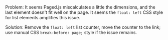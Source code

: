 Problem: It seems Paged.js miscalculates a little the dimensions, and the last
element doesn't fit well on the page. It seems the `float: left` CSS style for
list elements amplifies this issue.

Solution: Remove the `float: left` list counter, move the counter to the link; use
manual CSS `break-before: page;` style if the issue remains.
